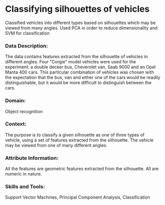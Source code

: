 # Classifying silhouettes of vehicles

Classified vehicles into different types based on silhouettes which may be viewed from many angles. Used PCA in order to reduce dimensionality and SVM for classification

### Data Description:
The data contains features extracted from the silhouette of vehicles in different angles. Four "Corgie" model vehicles were used for the experiment: a double decker bus, Cheverolet van, Saab 9000 and an Opel Manta 400 cars. This particular combination of vehicles was chosen with the expectation that the bus, van and either one of the cars would be readily distinguishable, but it would be more difficult to distinguish between the cars.

### Domain:
Object recognition


### Context:
The purpose is to classify a given silhouette as one of three types of vehicle, using a set of features extracted from the silhouette. The vehicle may be viewed from one of many different angles.

### Attribute Information:

All the features are geometric features extracted from the silhouette.
All are numeric in nature.


### Skills and Tools:

Support Vector Machines, Principal Component Analysis, Classification
